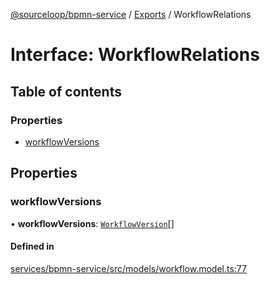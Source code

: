 [@sourceloop/bpmn-service](../README.md) / [Exports](../modules.md) / WorkflowRelations

# Interface: WorkflowRelations

## Table of contents

### Properties

- [workflowVersions](WorkflowRelations.md#workflowversions)

## Properties

### workflowVersions

• **workflowVersions**: [`WorkflowVersion`](../classes/WorkflowVersion.md)[]

#### Defined in

[services/bpmn-service/src/models/workflow.model.ts:77](https://github.com/sourcefuse/loopback4-microservice-catalog/blob/bc2553587/services/bpmn-service/src/models/workflow.model.ts#L77)
